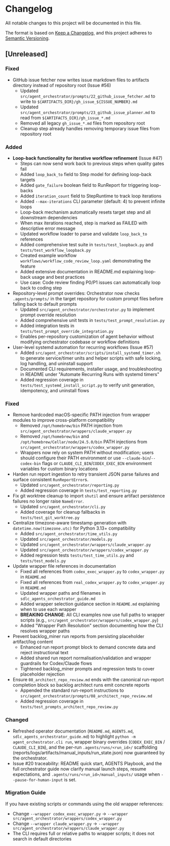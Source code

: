 # Changelog

All notable changes to this project will be documented in this file.

The format is based on [Keep a Changelog](https://keepachangelog.com/en/1.0.0/),
and this project adheres to [Semantic Versioning](https://semver.org/spec/v2.0.0.html).

## [Unreleased]

### Fixed
- GitHub issue fetcher now writes issue markdown files to artifacts directory instead of repository root (Issue #56)
  - Updated `src/agent_orchestrator/prompts/22_github_issue_fetcher.md` to write to `${ARTIFACTS_DIR}/gh_issue_${ISSUE_NUMBER}.md`
  - Updated `src/agent_orchestrator/prompts/23_github_issue_planner.md` to read from `${ARTIFACTS_DIR}/gh_issue_*.md`
  - Removed all legacy `gh_issue_*.md` files from repository root
  - Cleanup step already handles removing temporary issue files from repository root

### Added
- **Loop-back functionality for iterative workflow refinement** (Issue #47)
  - Steps can now send work back to previous steps when quality gates fail
  - Added `loop_back_to` field to Step model for defining loop-back targets
  - Added `gate_failure` boolean field to RunReport for triggering loop-backs
  - Added `iteration_count` field to StepRuntime to track loop iterations
  - Added `--max-iterations` CLI parameter (default: 4) to prevent infinite loops
  - Loop-back mechanism automatically resets target step and all downstream dependencies
  - When max iterations reached, step is marked as FAILED with descriptive error message
  - Updated workflow loader to parse and validate `loop_back_to` references
  - Added comprehensive test suite in `tests/test_loopback.py` and `tests/test_workflow_loopback.py`
  - Created example workflow `workflows/workflow_code_review_loop.yaml` demonstrating the feature
  - Added extensive documentation in README.md explaining loop-back usage and best practices
  - Use case: Code review finding P0/P1 issues can automatically loop back to coding step
- Repository-level prompt overrides: Orchestrator now checks `.agents/prompts/` in the target repository for custom prompt files before falling back to default prompts
  - Updated `src/agent_orchestrator/orchestrator.py` to implement prompt override resolution
  - Added comprehensive unit tests in `tests/test_prompt_resolution.py`
  - Added integration tests in `tests/test_prompt_override_integration.py`
  - Enables per-repository customization of agent behavior without modifying orchestrator codebase or workflow definitions
- User-level systemd automation for recurring workflows (Issue #57)
  - Added `src/agent_orchestrator/scripts/install_systemd_timer.sh` to generate service/timer units and helper scripts with safe locking, log handling, and uninstall support
  - Documented CLI requirements, installer usage, and troubleshooting in README under "Automate Recurring Runs with systemd timers"
  - Added regression coverage in `tests/test_systemd_install_script.py` to verify unit generation, idempotency, and uninstall flows

### Fixed
- Remove hardcoded macOS-specific PATH injection from wrapper modules to improve cross-platform compatibility
  - Removed `/opt/homebrew/bin` PATH injection from `src/agent_orchestrator/wrappers/claude_wrapper.py`
  - Removed `/opt/homebrew/bin` and `/opt/homebrew/Cellar/node/24.5.0/bin` PATH injections from `src/agent_orchestrator/wrappers/codex_wrapper.py`
  - Wrappers now rely on system PATH without modification; users should configure their PATH environment or use `--claude-bin`/`--codex-bin` flags or `CLAUDE_CLI_BIN`/`CODEX_EXEC_BIN` environment variables for custom binary locations
- Harden run report ingestion to retry transient JSON parse failures and surface consistent `RunReportError`s.
  - Updated `src/agent_orchestrator/reporting.py`
  - Added regression coverage in `tests/test_reporting.py`
- Fix git worktree cleanup to import `shutil` and ensure artifact persistence failures no longer raise `NameError`.
  - Updated `src/agent_orchestrator/cli.py`
  - Added coverage for cleanup fallbacks in `tests/test_git_worktree.py`
- Centralize timezone-aware timestamp generation with `datetime.now(timezone.utc)` for Python 3.13+ compatibility
  - Added `src/agent_orchestrator/time_utils.py`
  - Updated `src/agent_orchestrator/models.py`
  - Updated `src/agent_orchestrator/wrappers/claude_wrapper.py`
  - Updated `src/agent_orchestrator/wrappers/codex_wrapper.py`
  - Added regression tests `tests/test_time_utils.py` and `tests/test_models.py`
- Update wrapper file references in documentation
  - Fixed all references from `codex_exec_wrapper.py` to `codex_wrapper.py` in `README.md`
  - Fixed all references from `real_codex_wrapper.py` to `codex_wrapper.py` in `README.md`
  - Updated wrapper paths and filenames in `sdlc_agents_orchestrator_guide.md`
  - Added wrapper selection guidance section in `README.md` explaining when to use each wrapper
  - **BREAKING CHANGE**: All CLI examples now use full paths to wrapper scripts (e.g., `src/agent_orchestrator/wrappers/codex_wrapper.py`)
  - Added "Wrapper Path Resolution" section documenting how the CLI resolves wrapper paths
- Prevent backlog_miner run reports from persisting placeholder artifact/log content
  - Enhanced run report prompt block to demand concrete data and reject instructional text
  - Added shared run report normalisation/validation and wrapper guardrails for Codex/Claude flows
  - Tightened backlog_miner prompts and regression tests to cover placeholder rejection
- Ensure `08_architect_repo_review.md` ends with the canonical run-report completion block so backlog architect runs emit concrete reports
  - Appended the standard run-report instructions to `src/agent_orchestrator/prompts/08_architect_repo_review.md`
  - Added regression coverage in `tests/test_prompts_architect_repo_review.py`

### Changed
- Refreshed operator documentation (`README.md`, `AGENTS.md`, `sdlc_agents_orchestrator_guide.md`) to highlight `python -m agent_orchestrator.cli run`, wrapper binary overrides (`CODEX_EXEC_BIN` / `CLAUDE_CLI_BIN`), and the per-run `.agents/runs/<run_id>/` scaffolding (reports/logs/artifacts/manual_inputs/run_state.json) now guaranteed by the orchestrator.
- Issue #20 traceability: README quick start, AGENTS Playbook, and the full orchestrator guide now clarify manual launch steps, resume expectations, and `.agents/runs/<run_id>/manual_inputs/` usage when `--pause-for-human-input` is set.

### Migration Guide
If you have existing scripts or commands using the old wrapper references:
- Change `--wrapper codex_exec_wrapper.py` → `--wrapper src/agent_orchestrator/wrappers/codex_wrapper.py`
- Change `--wrapper claude_wrapper.py` → `--wrapper src/agent_orchestrator/wrappers/claude_wrapper.py`
- The CLI requires full or relative paths to wrapper scripts; it does not search in default directories
